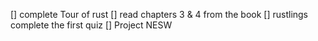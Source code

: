 [] complete Tour of rust
[] read chapters 3 & 4 from the book
[] rustlings complete the first quiz
[] Project NESW 